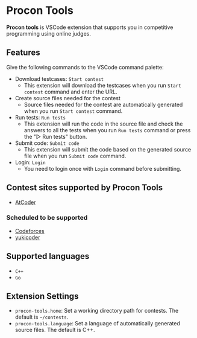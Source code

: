 # Procon Tools

**Procon tools** is VSCode extension that supports you in competitive programming using online judges.

## Features

Give the following commands to the VSCode command palette:

- Download testcases: `Start contest`
  - This extension will download the testcases when you run `Start contest` command and enter the URL.
- Create source files needed for the contest
  - Source files needed for the contest are automatically generated when you run `Start contest` command.
- Run tests: `Run tests`
  - This extension will run the code in the source file and check the answers to all the tests when you run `Run tests` command or press the "▷ Run tests" button.
- Submit code: `Submit code`
  - This extension will submit the code based on the generated source file when you run `Submit code` command.
- Login: `Login`
  - You need to login once with `Login` command before submitting.

## Contest sites supported by Procon Tools

- [AtCoder](https://atcoder.jp/)

### Scheduled to be supported

- [Codeforces](https://codeforces.com/)
- [yukicoder](https://yukicoder.me/)

## Supported languages

- `C++`
- `Go`

## Extension Settings

- `procon-tools.home`: Set a working directory path for contests. The default is `~/contests`.
- `procon-tools.language`: Set a language of automatically generated source files. The default is C++.
